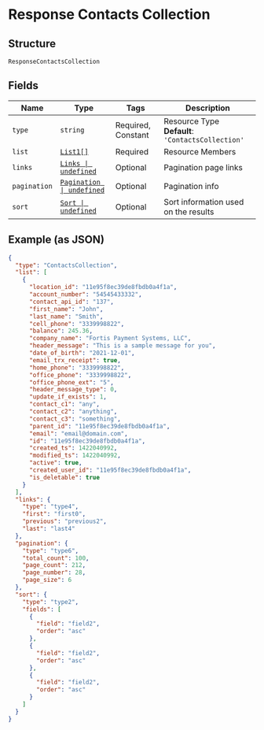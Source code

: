 
# Response Contacts Collection

## Structure

`ResponseContactsCollection`

## Fields

| Name | Type | Tags | Description |
|  --- | --- | --- | --- |
| `type` | `string` | Required, Constant | Resource Type<br>**Default**: `'ContactsCollection'` |
| `list` | [`List1[]`](../../doc/models/list-1.md) | Required | Resource Members |
| `links` | [`Links \| undefined`](../../doc/models/links.md) | Optional | Pagination page links |
| `pagination` | [`Pagination \| undefined`](../../doc/models/pagination.md) | Optional | Pagination info |
| `sort` | [`Sort \| undefined`](../../doc/models/sort.md) | Optional | Sort information used on the results |

## Example (as JSON)

```json
{
  "type": "ContactsCollection",
  "list": [
    {
      "location_id": "11e95f8ec39de8fbdb0a4f1a",
      "account_number": "54545433332",
      "contact_api_id": "137",
      "first_name": "John",
      "last_name": "Smith",
      "cell_phone": "3339998822",
      "balance": 245.36,
      "company_name": "Fortis Payment Systems, LLC",
      "header_message": "This is a sample message for you",
      "date_of_birth": "2021-12-01",
      "email_trx_receipt": true,
      "home_phone": "3339998822",
      "office_phone": "3339998822",
      "office_phone_ext": "5",
      "header_message_type": 0,
      "update_if_exists": 1,
      "contact_c1": "any",
      "contact_c2": "anything",
      "contact_c3": "something",
      "parent_id": "11e95f8ec39de8fbdb0a4f1a",
      "email": "email@domain.com",
      "id": "11e95f8ec39de8fbdb0a4f1a",
      "created_ts": 1422040992,
      "modified_ts": 1422040992,
      "active": true,
      "created_user_id": "11e95f8ec39de8fbdb0a4f1a",
      "is_deletable": true
    }
  ],
  "links": {
    "type": "type4",
    "first": "first0",
    "previous": "previous2",
    "last": "last4"
  },
  "pagination": {
    "type": "type6",
    "total_count": 100,
    "page_count": 212,
    "page_number": 28,
    "page_size": 6
  },
  "sort": {
    "type": "type2",
    "fields": [
      {
        "field": "field2",
        "order": "asc"
      },
      {
        "field": "field2",
        "order": "asc"
      },
      {
        "field": "field2",
        "order": "asc"
      }
    ]
  }
}
```

